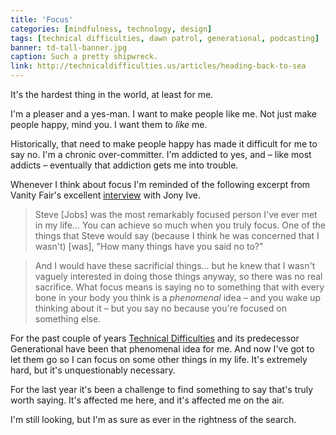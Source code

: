 ```yaml
---
title: 'Focus'
categories: [mindfulness, technology, design]
tags: [technical difficulties, dawn patrol, generational, podcasting]
banner: td-tall-banner.jpg
caption: Such a pretty shipwreck.
link: http://technicaldifficulties.us/articles/heading-back-to-sea
---
```


It's the hardest thing in the world, at least for me.

I'm a pleaser and a yes-man. I want to make people like me. Not just make people happy, mind you. I want them to *like* me. 

Historically, that need to make people happy has made it difficult for me to say no. I'm a chronic over-committer. I'm addicted to yes, and &ndash; like most addicts &ndash; eventually that addiction gets me into trouble.

Whenever I think about focus I'm reminded of the following excerpt from Vanity Fair's excellent [interview](https://www.youtube.com/watch?v=2oksetv3i90) with Jony Ive.

> Steve [Jobs] was the most remarkably focused person I've ever met in my life... You can achieve so much when you truly focus. One of the things that Steve would say (because I think he was concerned that I wasn't) [was], "How many things have you said no to?" 

> And I would have these sacrificial things... but he knew that I wasn't vaguely interested in doing those things anyway, so there was no real sacrifice. What focus means is saying no to something that with every bone in your body you think is a *phenomenal* idea &ndash; and you wake up thinking about it &ndash; but you say no because you're focused on something else.

For the past couple of years [Technical Difficulties](http://technicaldifficulties.us) and its predecessor Generational have been that phenomenal idea for me. And now I've got to let them go so I can focus on some other things in my life. It's extremely hard, but it's unquestionably necessary.

For the last year it's been a challenge to find something to say that's truly worth saying. It's affected me here, and it's affected me on the air. 

I'm still looking, but I'm as sure as ever in the rightness of the search. 